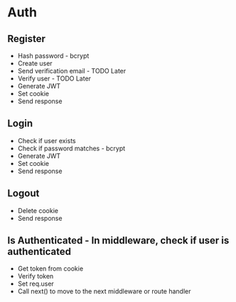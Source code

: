 # Auth

## Register

- Hash password - bcrypt
- Create user
- Send verification email - TODO Later
- Verify user - TODO Later
- Generate JWT
- Set cookie
- Send response

## Login

- Check if user exists
- Check if password matches - bcrypt
- Generate JWT
- Set cookie
- Send response

## Logout

- Delete cookie
- Send response

## Is Authenticated - In middleware, check if user is authenticated

- Get token from cookie
- Verify token
- Set req.user
- Call next() to move to the next middleware or route handler
